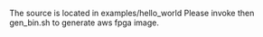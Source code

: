 The source is located in examples/hello_world
Please invoke then gen_bin.sh to generate aws fpga image.
